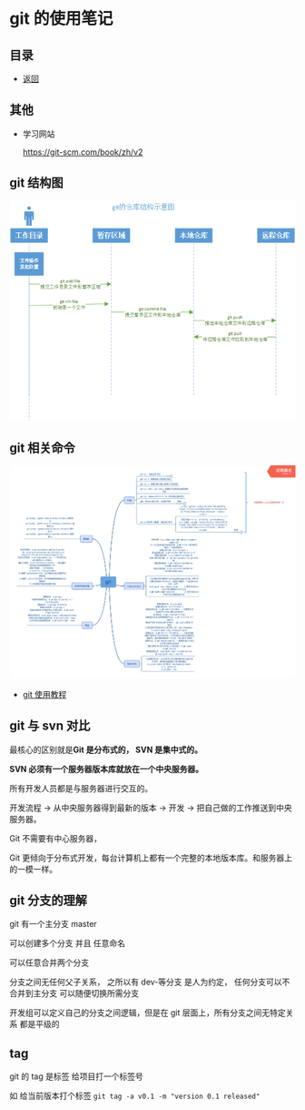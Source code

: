 # git 的使用笔记

## 目录

- [返回](../README.md)

## 其他

- 学习网站

  https://git-scm.com/book/zh/v2

## git 结构图

![git的各个存储位置图](../../Picture/git%E7%9A%84%E5%90%84%E4%B8%AA%E5%AD%98%E5%82%A8%E4%BD%8D%E7%BD%AE%E5%9B%BE.png)

## git 相关命令

![git命令](../../Picture/git%E5%91%BD%E4%BB%A4.png)

- [git 使用教程](https://github.com/firstcontributions/first-contributions/blob/master/README.md)

## git 与 svn 对比

最核心的区别就是**Git 是分布式的， SVN 是集中式的。**

**SVN 必须有一个服务器版本库就放在一个中央服务器。**

所有开发人员都是与服务器进行交互的。

开发流程 -> 从中央服务器得到最新的版本 -> 开发 -> 把自己做的工作推送到中央服务器。

Git 不需要有中心服务器，

Git 更倾向于分布式开发，每台计算机上都有一个完整的本地版本库。和服务器上的一模一样。

## git 分支的理解

git 有一个主分支 master

可以创建多个分支 并且 任意命名

可以任意合并两个分支

分支之间无任何父子关系， 之所以有 dev-等分支 是人为约定， 任何分支可以不合并到主分支 可以随便切换所需分支

开发组可以定义自己的分支之间逻辑，但是在 git 层面上，所有分支之间无特定关系 都是平级的

## tag

git 的 tag 是标签 给项目打一个标签号

如 给当前版本打个标签 `git tag -a v0.1 -m "version 0.1 released"`
